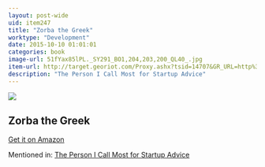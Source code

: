 ```yaml
---
layout: post-wide
uid: item247
title: "Zorba the Greek"
worktype: "Development"
date: 2015-10-10 01:01:01
categories: book
image-url: 51fYax85lPL._SY291_BO1,204,203,200_QL40_.jpg
item-url: http://target.georiot.com/Proxy.ashx?tsid=14707&GR_URL=http%3A%2F%2Fwww.amazon.com%2FZorba-Greek-Nikos-Kazantzakis%2Fdp%2F0684825546
description: "The Person I Call Most for Startup Advice"
---
```

<a href="http://target.georiot.com/Proxy.ashx?tsid=14707&GR_URL=http%3A%2F%2Fwww.amazon.com%2FZorba-Greek-Nikos-Kazantzakis%2Fdp%2F0684825546" target="blank"><img src="../../../../img/thumbs/51fYax85lPL._SY291_BO1,204,203,200_QL40_.jpg" class="prod-img"></a>
<h2>Zorba the Greek</h2>
<p><a href="http://target.georiot.com/Proxy.ashx?tsid=14707&GR_URL=http%3A%2F%2Fwww.amazon.com%2FZorba-Greek-Nikos-Kazantzakis%2Fdp%2F0684825546" target="blank">Get it on Amazon</a><p>
<p>Mentioned in: <a href="http://fourhourworkweek.com/2015/08/18/the-evolutionary-angel-naval-ravikant/" target="blank">The Person I Call Most for Startup Advice</a></p>
